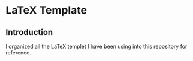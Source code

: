 # LaTeX Template

## Introduction

I organized all the LaTeX templet I have been using into this repository for reference.
